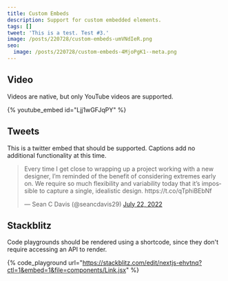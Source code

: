 ```yaml
---
title: Custom Embeds
description: Support for custom embedded elements.
tags: []
tweet: 'This is a test. Test #3.'
image: /posts/220728/custom-embeds-umVNdIeR.png
seo:
  image: /posts/220728/custom-embeds-4MjoPgK1--meta.png
---
```


## Video

Videos are native, but only YouTube videos are supported.

{% youtube_embed id="Ljj1wGFJqPY" %}

## Tweets

This is a twitter embed that should be supported. Captions add no additional functionality at this time.

<blockquote class="twitter-tweet">
  <p lang="en" dir="ltr">
    Every time I get close to wrapping up a project working with a new designer,
    I’m reminded of the benefit of considering extremes early on. We require so
    much flexibility and variability today that it’s impossible to capture a
    single, idealistic design. https://t.co/qTphiBEbNf
  </p>
  &mdash; Sean C Davis (@seancdavis29)
  <a href="https://twitter.com/seancdavis29/status/1550468441533870080"
    >July 22, 2022</a
  >
</blockquote>
<script
  async
  src="https://platform.twitter.com/widgets.js"
  charset="utf-8"
></script>

## Stackblitz

Code playgrounds should be rendered using a shortcode, since they don't require accessing an API to render.

{% code_playground url="https://stackblitz.com/edit/nextjs-ehvtnq?ctl=1&embed=1&file=components/Link.jsx" %}
